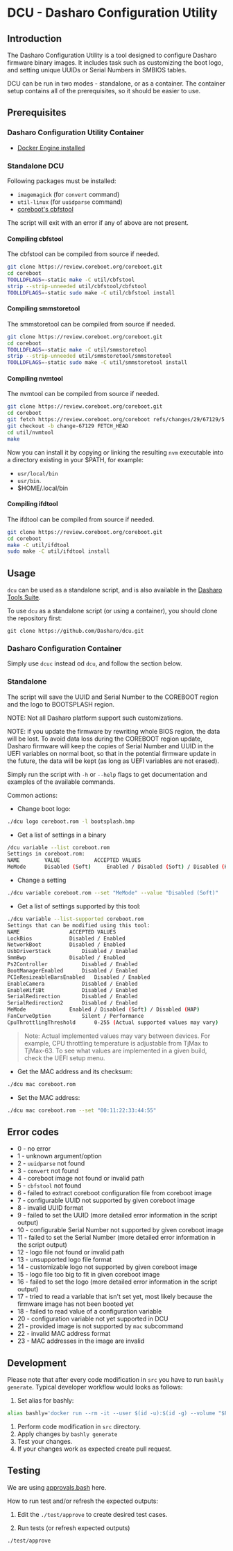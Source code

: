 # DCU - Dasharo Configuration Utility

## Introduction

The Dasharo Configuration Utility is a tool designed to configure Dasharo firmware
binary images. It includes task such as customizing the boot logo, and setting
unique UUIDs or Serial Numbers in SMBIOS tables.

DCU can be run in two modes - standalone, or as a container. The container setup
contains all of the prerequisites, so it should be easier to use.

## Prerequisites

### Dasharo Configuration Utility Container

* [Docker Engine installed](https://docs.docker.com/engine/install/)

### Standalone DCU

Following packages must be installed:

* `imagemagick` (for `convert` command)
* `util-linux` (for `uuidparse` command)
* [coreboot's cbfstool](https://github.com/coreboot/coreboot/tree/master/util/cbfstool)

The script will exit with an error if any of above are not present.

#### Compiling cbfstool

The cbfstool can be compiled from source if needed.

```bash
git clone https://review.coreboot.org/coreboot.git
cd coreboot
TOOLLDFLAGS=-static make -C util/cbfstool
strip --strip-unneeded util/cbfstool/cbfstool
TOOLLDFLAGS=-static sudo make -C util/cbfstool install
```

#### Compiling smmstoretool

The smmstoretool can be compiled from source if needed.

```bash
git clone https://review.coreboot.org/coreboot.git
cd coreboot
TOOLLDFLAGS=-static make -C util/smmstoretool
strip --strip-unneeded util/smmstoretool/smmstoretool
TOOLLDFLAGS=-static sudo make -C util/smmstoretool install
```

#### Compiling nvmtool

The nvmtool can be compiled from source if needed.

```bash
git clone https://review.coreboot.org/coreboot.git
cd coreboot
git fetch https://review.coreboot.org/coreboot refs/changes/29/67129/5
git checkout -b change-67129 FETCH_HEAD
cd util/nvmtool
make
```

Now you can install it by copying or linking the resulting `nvm`
executable into a directory existing in your $PATH, for example:
* `usr/local/bin`
* `usr/bin`.
* $HOME/.local/bin

#### Compiling ifdtool

The ifdtool can be compiled from source if needed.

```bash
git clone https://review.coreboot.org/coreboot.git
cd coreboot
make -C util/ifdtool
sudo make -C util/ifdtool install
```

## Usage

`dcu` can be used as a standalone script, and is also available in the
[Dasharo Tools Suite](https://docs.dasharo.com/dasharo-tools-suite/overview/).

To use `dcu` as a standalone script (or using a container), you should clone
the repository first:

```shell
git clone https://github.com/Dasharo/dcu.git
```

### Dasharo Configuration Container

Simply use `dcuc` instead od `dcu`, and follow the section below.

### Standalone

The script will save the UUID and Serial Number to the COREBOOT region and the
logo to BOOTSPLASH region.

NOTE: Not all Dasharo platform support such customizations.

NOTE: if you update the firmware by rewriting whole BIOS region, the data will
be lost. To avoid data loss during the COREBOOT region update, Dasharo
firmware will keep the copies of Serial Number and UUID in the UEFI variables
on normal boot, so that in the potential firmware update in the future, the
data will be kept (as long as UEFI variables are not erased).

Simply run the script with `-h` or `--help` flags to get documentation and examples
of the available commands.

Common actions:

* Change boot logo:

```bash
./dcu logo coreboot.rom -l bootsplash.bmp
```

* Get a list of settings in a binary

```bash
/dcu variable --list coreboot.rom
Settings in coreboot.rom:
NAME		VALUE			ACCEPTED VALUES
MeMode		Disabled (Soft)		Enabled / Disabled (Soft) / Disabled (HAP)
```

* Change a setting

```bash
./dcu variable coreboot.rom --set "MeMode" --value "Disabled (Soft)"
```

* Get a list of settings supported by this tool:

```bash
./dcu variable --list-supported coreboot.rom
Settings that can be modified using this tool:
NAME				ACCEPTED VALUES
LockBios			Disabled / Enabled
NetworkBoot			Disabled / Enabled
UsbDriverStack			Disabled / Enabled
SmmBwp				Disabled / Enabled
Ps2Controller			Disabled / Enabled
BootManagerEnabled		Disabled / Enabled
PCIeResizeableBarsEnabled	Disabled / Enabled
EnableCamera			Disabled / Enabled
EnableWifiBt			Disabled / Enabled
SerialRedirection		Disabled / Enabled
SerialRedirection2		Disabled / Enabled
MeMode				Enabled / Disabled (Soft) / Disabled (HAP)
FanCurveOption			Silent / Performance
CpuThrottlingThreshold		0-255 (Actual supported values may vary)
```

> Note: Actual implemented values may vary between devices. For example, CPU
> throttling temperature is adjustable from TjMax to TjMax-63. To see what
> values are implemented in a given build, check the UEFI setup menu.

* Get the MAC address and its checksum:

```bash
./dcu mac coreboot.rom
```

* Set the MAC address:

```bash
./dcu mac coreboot.rom --set "00:11:22:33:44:55"
```

## Error codes

* 0 - no error
* 1 - unknown argument/option
* 2 - `uuidparse` not found
* 3 - `convert` not found
* 4 - coreboot image not found or invalid path
* 5 - `cbfstool` not found
* 6 - failed to extract coreboot configuration file from coreboot image
* 7 - configurable UUID not supported by given coreboot image
* 8 - invalid UUID format
* 9 - failed to set the UUID (more detailed error information in the script
      output)
* 10 - configurable Serial Number not supported by given coreboot image
* 11 - failed to set the Serial Number (more detailed error information in the
       script output)
* 12 - logo file not found or invalid path
* 13 - unsupported logo file format
* 14 - customizable logo not supported by given coreboot image
* 15 - logo file too big to fit in given coreboot image
* 16 - failed to set the logo (more detailed error information in the script
       output)
* 17 - tried to read a variable that isn't set yet, most likely because the
       firmware image has not been booted yet
* 18 - failed to read value of a configuration variable
* 20 - configuration variable not yet supported in DCU
* 21 - provided image is not supported by `mac` subcommand
* 22 - invalid MAC address format
* 23 - MAC addresses in the image are invalid

## Development

Please note that after every code modification in `src` you have to run `bashly
generate`. Typical developer workflow would looks as follows:

1. Set alias for bashly:

  ```bash
  alias bashly='docker run --rm -it --user $(id -u):$(id -g) --volume "$PWD:/app" dannyben/bashly'
  ```

1. Perform code modification in `src` directory.
1. Apply changes by `bashly generate`
1. Test your changes.
1. If your changes work as expected create pull request.

## Testing

We are using
[approvals.bash](https://github.com/dannyben/approvals.bash#readme) here.

How to run test and/or refresh the expected outputs:

1. Edit the `./test/approve` to create desired test cases.

1. Run tests (or refresh expected outputs)

  ```bash
  ./test/approve
  ```
